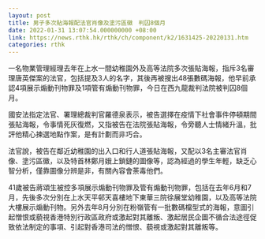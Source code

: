 ```yaml
---
layout: post
title: 男子多次貼海報配法官肖像及塗污區徽　判囚8個月
date: 2022-01-31 13:07:54.000000000 +08:00
link: https://news.rthk.hk/rthk/ch/component/k2/1631425-20220131.htm
categories: rthk
---
```


一名物業管理經理去年在上水一間幼稚園外及高等法院多次張貼海報，指斥3名審理唐英傑案的法官，包括提及3人的名字，其後再被搜出48張數碼海報，他早前承認4項展示煽動刊物罪及1項管有煽動刊物罪，今日在西九龍裁判法院被判囚8個月。

國安法指定法官、署理總裁判官羅德泉表示，被告選擇在疫情下社會事件停頓期間張貼海報，令事情死灰復燃，又指被告在法院張貼海報，令旁聽人士情緒升溫，批評他精心揀選地點作案，是有計劃而非巧合。

法官說，被告在鄰近幼稚園的出入口和行人道張貼海報，又配以3名主審法官肖像、塗污區徽，以及特首林鄭月娥上鎖鏈的圖像等，認為經過的學生年輕，缺乏心智分析，僅靠圖像分辨是非，有關內容會荼毒他們。

41歲被告蔣頌生被控多項展示煽動刊物罪及管有煽動刊物罪，包括在去年6月和7月，先後多次分別在上水天平邨天喜樓地下東華三院徐展堂幼稚園，以及高等法院大樓展示煽動刊物。另外去年8月分別在粉嶺管有一批數碼檔型式的海報，意圖引起憎恨或藐視香港特別行政區政府或激起對其離叛、激起居民企圖不循合法途徑促致依法制定的事項、引起對香港司法的憎恨、藐視或激起對其離叛等。
